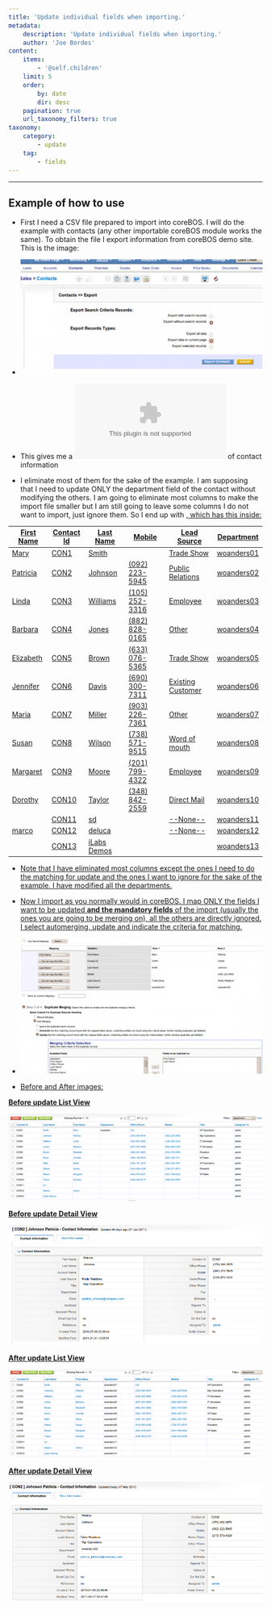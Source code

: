 ```yaml
---
title: 'Update individual fields when importing.'
metadata:
    description: 'Update individual fields when importing.'
    author: 'Joe Bordes'
content:
    items:
        - '@self.children'
    limit: 5
    order:
        by: date
        dir: desc
    pagination: true
    url_taxonomy_filters: true
taxonomy:
    category:
        - update
    tag:
        - fields
---
```

---
Example of how to use
---------------------

-   First I need a CSV file prepared to import into coreBOS. I will do
    the example with contacts (any other importable coreBOS module works
    the same). To obtain the file I export information from coreBOS demo
    site. This is the image:

-   ![](upsert_export.png?width=100%)

-   This gives me a ![file with a lot of columns and row](contacts_raw.csv) of contact information
-   I eliminate most of them for the sake of the example. I am supposing
    that I need to update ONLY the department field of the contact
    without modifying the others. I am going to eliminate most columns
    to make the import file smaller but I am still going to leave some
    columns I do not want to import, just ignore them. So I end up with
    <a href="contacts_update.csv" download="this file">, which has this inside:

<table class="table table-striped">
<th>First Name</th>
<th>Contact Id</th>
<th>Last Name</th>
<th>Mobile</th>
<th>Lead Source</th>
<th>Department</th>
</tr>
</thead>
<tbody>
<tr class="odd">
<td>Mary</td>
<td>CON1</td>
<td>Smith</td>
<td></td>
<td>Trade Show</td>
<td>woanders01</td>
</tr>
<tr class="even">
<td>Patricia</td>
<td>CON2</td>
<td>Johnson</td>
<td>(092) 223-5945</td>
<td>Public Relations</td>
<td>woanders02</td>
</tr>
<tr class="odd">
<td>Linda</td>
<td>CON3</td>
<td>Williams</td>
<td>(105) 252-3316</td>
<td>Employee</td>
<td>woanders03</td>
</tr>
<tr class="even">
<td>Barbara</td>
<td>CON4</td>
<td>Jones</td>
<td>(882) 828-0165</td>
<td>Other</td>
<td>woanders04</td>
</tr>
<tr class="odd">
<td>Elizabeth</td>
<td>CON5</td>
<td>Brown</td>
<td>(633) 076-5365</td>
<td>Trade Show</td>
<td>woanders05</td>
</tr>
<tr class="even">
<td>Jennifer</td>
<td>CON6</td>
<td>Davis</td>
<td>(690) 300-7311</td>
<td>Existing Customer</td>
<td>woanders06</td>
</tr>
<tr class="odd">
<td>Maria</td>
<td>CON7</td>
<td>Miller</td>
<td>(903) 226-7361</td>
<td>Other</td>
<td>woanders07</td>
</tr>
<tr class="even">
<td>Susan</td>
<td>CON8</td>
<td>Wilson</td>
<td>(738) 571-9515</td>
<td>Word of mouth</td>
<td>woanders08</td>
</tr>
<tr class="odd">
<td>Margaret</td>
<td>CON9</td>
<td>Moore</td>
<td>(201) 799-4322</td>
<td>Employee</td>
<td>woanders09</td>
</tr>
<tr class="even">
<td>Dorothy</td>
<td>CON10</td>
<td>Taylor</td>
<td>(348) 842-2559</td>
<td>Direct Mail</td>
<td>woanders10</td>
</tr>
<tr class="odd">
<td></td>
<td>CON11</td>
<td>sd</td>
<td></td>
<td>--None--</td>
<td>woanders11</td>
</tr>
<tr class="even">
<td>marco</td>
<td>CON12</td>
<td>deluca</td>
<td></td>
<td>--None--</td>
<td>woanders12</td>
</tr>
<tr class="odd">
<td></td>
<td>CON13</td>
<td>iLabs Demos</td>
<td></td>
<td></td>
<td>woanders13</td>
</tr>
</tbody>
</table>

-   Note that I have eliminated most columns except the ones I need to
    do the matching for update and the ones I want to ignore for the
    sake of the example. I have modified all the departments.
-   Now I import as you normally would in coreBOS. I map ONLY the fields
    I want to be updated **and the mandatory fields** of the import
    (usually the ones you are going to be merging on), all the others
    are directly ignored. I select automerging, update and indicate the
    criteria for matching.

-   ![](upsert_import.png?width=100%)
-   Before and After images:

**Before update List View**  

![](before_upsertlv.png?width=100%)
 
  
**Before update Detail View**  

![](before_upsertdv.png?width=100%)

  
**After update List View**

![](after_upsertlv.png?width=100%)
  
  
**After update Detail View**  

![](after_upsertdv.png?width=100%)

